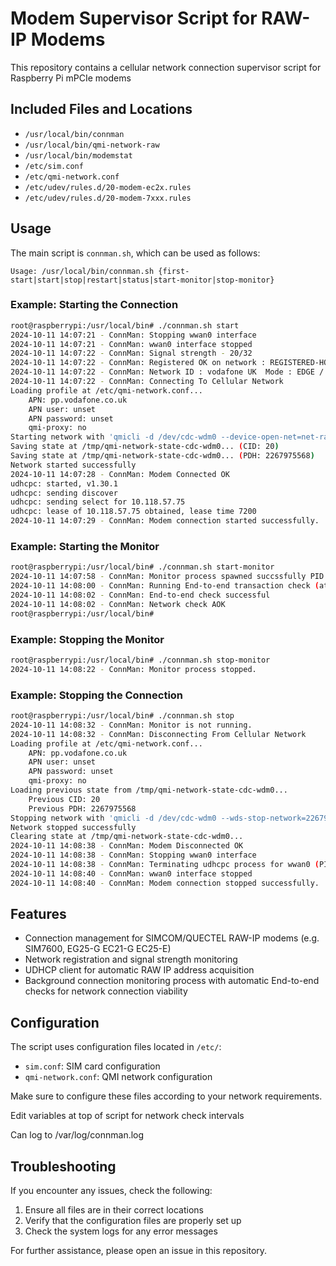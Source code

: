 # Modem Supervisor Script for RAW-IP Modems

This repository contains a cellular network connection supervisor script for Raspberry Pi mPCIe modems 

## Included Files and Locations

- `/usr/local/bin/connman`
- `/usr/local/bin/qmi-network-raw`
- `/usr/local/bin/modemstat`
- `/etc/sim.conf`
- `/etc/qmi-network.conf`
- `/etc/udev/rules.d/20-modem-ec2x.rules`
- `/etc/udev/rules.d/20-modem-7xxx.rules`

## Usage

The main script is `connman.sh`, which can be used as follows:

```
Usage: /usr/local/bin/connman.sh {first-start|start|stop|restart|status|start-monitor|stop-monitor}
```

### Example: Starting the Connection

```bash
root@raspberrypi:/usr/local/bin# ./connman.sh start
2024-10-11 14:07:21 - ConnMan: Stopping wwan0 interface
2024-10-11 14:07:21 - ConnMan: wwan0 interface stopped
2024-10-11 14:07:22 - ConnMan: Signal strength - 20/32
2024-10-11 14:07:22 - ConnMan: Registered OK on network : REGISTERED-HOME
2024-10-11 14:07:22 - ConnMan: Network ID : vodafone UK  Mode : EDGE / GSM 900
2024-10-11 14:07:22 - ConnMan: Connecting To Cellular Network
Loading profile at /etc/qmi-network.conf...
    APN: pp.vodafone.co.uk
    APN user: unset
    APN password: unset
    qmi-proxy: no
Starting network with 'qmicli -d /dev/cdc-wdm0 --device-open-net=net-raw-ip|net-no-qos-header --wds-start-network=apn='pp.vodafone.co.uk',ip-type=4  --client-no-release-cid '...
Saving state at /tmp/qmi-network-state-cdc-wdm0... (CID: 20)
Saving state at /tmp/qmi-network-state-cdc-wdm0... (PDH: 2267975568)
Network started successfully
2024-10-11 14:07:28 - ConnMan: Modem Connected OK
udhcpc: started, v1.30.1
udhcpc: sending discover
udhcpc: sending select for 10.118.57.75
udhcpc: lease of 10.118.57.75 obtained, lease time 7200
2024-10-11 14:07:29 - ConnMan: Modem connection started successfully.
```

### Example: Starting the Monitor

```bash
root@raspberrypi:/usr/local/bin# ./connman.sh start-monitor
2024-10-11 14:07:58 - ConnMan: Monitor process spawned succssfully PID 16541
2024-10-11 14:08:00 - ConnMan: Running End-to-end transaction check (attempt 1/3)
2024-10-11 14:08:02 - ConnMan: End-to-end check successful
2024-10-11 14:08:02 - ConnMan: Network check AOK
root@raspberrypi:/usr/local/bin#
```

### Example: Stopping the Monitor

```bash
root@raspberrypi:/usr/local/bin# ./connman.sh stop-monitor
2024-10-11 14:08:22 - ConnMan: Monitor process stopped.
```

### Example: Stopping the Connection

```bash
root@raspberrypi:/usr/local/bin# ./connman.sh stop
2024-10-11 14:08:32 - ConnMan: Monitor is not running.
2024-10-11 14:08:32 - ConnMan: Disconnecting From Cellular Network
Loading profile at /etc/qmi-network.conf...
    APN: pp.vodafone.co.uk
    APN user: unset
    APN password: unset
    qmi-proxy: no
Loading previous state from /tmp/qmi-network-state-cdc-wdm0...
    Previous CID: 20
    Previous PDH: 2267975568
Stopping network with 'qmicli -d /dev/cdc-wdm0 --wds-stop-network=2267975568 --client-cid=20 '...
Network stopped successfully
Clearing state at /tmp/qmi-network-state-cdc-wdm0...
2024-10-11 14:08:38 - ConnMan: Modem Disconnected OK
2024-10-11 14:08:38 - ConnMan: Stopping wwan0 interface
2024-10-11 14:08:38 - ConnMan: Terminating udhcpc process for wwan0 (PID: 16529)
2024-10-11 14:08:40 - ConnMan: wwan0 interface stopped
2024-10-11 14:08:40 - ConnMan: Modem connection stopped successfully.
```

## Features

- Connection management for SIMCOM/QUECTEL RAW-IP modems (e.g. SIM7600, EG25-G EC21-G EC25-E)
- Network registration and signal strength monitoring
- UDHCP client for automatic RAW IP address acquisition
- Background connection monitoring process with automatic End-to-end checks for network connection viability

## Configuration

The script uses configuration files located in `/etc/`:

- `sim.conf`: SIM card configuration
- `qmi-network.conf`: QMI network configuration

Make sure to configure these files according to your network requirements.

Edit variables at top of script for network check intervals

Can log to /var/log/connman.log

## Troubleshooting

If you encounter any issues, check the following:

1. Ensure all files are in their correct locations
2. Verify that the configuration files are properly set up
3. Check the system logs for any error messages

For further assistance, please open an issue in this repository.
